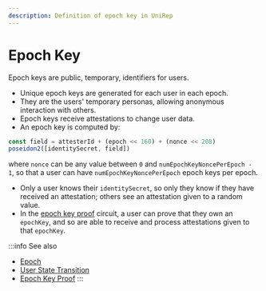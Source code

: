 ```yaml
---
description: Definition of epoch key in UniRep
---
```


# Epoch Key

Epoch keys are public, temporary, identifiers for users.

* Unique epoch keys are generated for each user in each epoch.
* They are the users' temporary personas, allowing anonymous interaction with others.
* Epoch keys receive attestations to change user data.
* An epoch key is computed by:

```typescript
const field = attesterId + (epoch << 160) + (nonce << 208)
poseidon2([identitySecret, field])
```

where `nonce` can be any value between `0` and `numEpochKeyNoncePerEpoch - 1`, so that a user can have `numEpochKeyNoncePerEpoch` epoch keys per epoch.

* Only a user knows their `identitySecret`, so only they know if they have received an attestation; others see an attestation given to a random value.
* In the [epoch key proof](../circuits-api/circuits#epoch-key-proof) circuit, a user can prove that they own an `epochKey`, and so are able to receive and process attestations given to that `epochKey`.

:::info
See also

* [Epoch](epoch.md)
* [User State Transition](user-state-transition.md)
* [Epoch Key Proof](../circuits-api/circuits.md#epoch-key-proof)
:::
